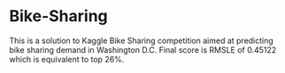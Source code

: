 # Bike-Sharing
This is a solution to Kaggle Bike Sharing competition aimed at predicting bike sharing demand in Washington D.C. Final score is RMSLE of 0.45122 which is equivalent to top 26%.
